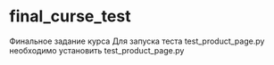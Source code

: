 # final_curse_test
Финальное задание курса
Для запуска теста test_product_page.py необходимо установить test_product_page.py
